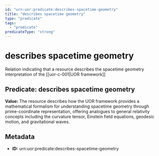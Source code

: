 ```yaml
---
id: "urn:uor:predicate:describes-spacetime-geometry"
title: "describes spacetime geometry"
type: "predicate"
tags:
  - "predicate"
predicateType: "strong"
---
```


# describes spacetime geometry

Relation indicating that a resource describes the spacetime geometry interpretation of the [[uor-c-001|UOR framework]]

## Predicate: describes spacetime geometry

**Value:** The resource describes how the UOR framework provides a mathematical formalism for understanding spacetime geometry through prime-coordinate representation, offering analogues to general relativity concepts including the curvature tensor, Einstein field equations, geodesic motion, and gravitational waves.

## Metadata

- **ID:** urn:uor:predicate:describes-spacetime-geometry

